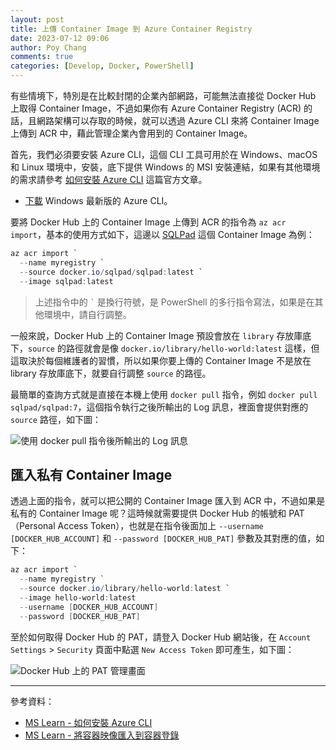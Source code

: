 ```yaml
---
layout: post
title: 上傳 Container Image 到 Azure Container Registry
date: 2023-07-12 09:06
author: Poy Chang
comments: true
categories: [Develop, Docker, PowerShell]
---
```


有些情境下，特別是在比較封閉的企業內部網路，可能無法直接從 Docker Hub 上取得 Container Image，不過如果你有 Azure Container Registry (ACR) 的話，且網路架構可以存取的時候，就可以透過 Azure CLI 來將 Container Image 上傳到 ACR 中，藉此管理企業內會用到的 Container Image。

首先，我們必須要安裝 Azure CLI，這個 CLI 工具可用於在 Windows、macOS 和 Linux 環境中，安裝，底下提供 Windows 的 MSI 安裝連結，如果有其他環境的需求請參考 [如何安裝 Azure CLI](https://learn.microsoft.com/zh-tw/cli/azure/install-azure-cli) 這篇官方文章。

- [下載](https://aka.ms/installazurecliwindows) Windows 最新版的 Azure CLI。

要將 Docker Hub 上的 Container Image 上傳到 ACR 的指令為 `az acr import`，基本的使用方式如下，這邊以 [SQLPad](https://hub.docker.com/r/sqlpad/sqlpad) 這個 Container Image 為例：

```powershell
az acr import `
  --name myregistry `
  --source docker.io/sqlpad/sqlpad:latest `
  --image sqlpad:latest
```

> 上述指令中的 `` ` `` 是換行符號，是 PowerShell 的多行指令寫法，如果是在其他環境中，請自行調整。

一般來說，Docker Hub 上的 Container Image 預設會放在 `library` 存放庫底下，`source` 的路徑就會是像 `docker.io/library/hello-world:latest` 這樣，但這取決於每個維護者的習慣，所以如果你要上傳的 Container Image 不是放在 library 存放庫底下，就要自行調整 `source` 的路徑。

最簡單的查詢方式就是直接在本機上使用 `docker pull` 指令，例如 `docker pull sqlpad/sqlpad:7`，這個指令執行之後所輸出的 Log 訊息，裡面會提供對應的 `source` 路徑，如下圖：

![使用 docker pull 指令後所輸出的 Log 訊息](https://i.imgur.com/Dw2m2Ft.png)

## 匯入私有 Container Image

透過上面的指令，就可以把公開的 Container Image 匯入到 ACR 中，不過如果是私有的 Container Image 呢？這時候就需要提供 Docker Hub 的帳號和 PAT（Personal Access Token），也就是在指令後面加上 `--username [DOCKER_HUB_ACCOUNT]` 和 `--password [DOCKER_HUB_PAT]` 參數及其對應的值，如下：

```powershell
az acr import `
  --name myregistry `
  --source docker.io/library/hello-world:latest `
  --image hello-world:latest
  --username [DOCKER_HUB_ACCOUNT]
  --password [DOCKER_HUB_PAT]
```

至於如何取得 Docker Hub 的 PAT，請登入 Docker Hub 網站後，在 `Account Settings` > `Security` 頁面中點選 `New Access Token` 即可產生，如下圖：

![Docker Hub 上的 PAT 管理畫面](https://i.imgur.com/s9vrccq.png)

---

參考資料：

* [MS Learn - 如何安裝 Azure CLI](https://learn.microsoft.com/zh-tw/cli/azure/install-azure-cli)
* [MS Learn - 將容器映像匯入到容器登錄](https://learn.microsoft.com/zh-tw/azure/container-registry/container-registry-import-images?WT.mc_id=DT-MVP-5003022)